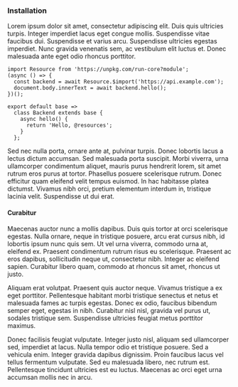 ### Installation

Lorem ipsum dolor sit amet, consectetur adipiscing elit. Duis quis ultricies turpis. Integer imperdiet lacus eget congue mollis. Suspendisse vitae faucibus dui. Suspendisse et varius arcu. Suspendisse ultricies egestas imperdiet. Nunc gravida venenatis sem, ac vestibulum elit luctus et. Donec malesuada ante eget odio rhoncus porttitor.

```
import Resource from 'https://unpkg.com/run-core?module';
(async () => {
  const backend = await Resource.$import('https://api.example.com');
  document.body.innerText = await backend.hello();
})();

export default base =>
  class Backend extends base {
    async hello() {
      return 'Hello, @resources';
    }
  };
```

Sed nec nulla porta, ornare ante at, pulvinar turpis. Donec lobortis lacus a lectus dictum accumsan. Sed malesuada porta suscipit. Morbi viverra, urna ullamcorper condimentum aliquet, mauris purus hendrerit lorem, sit amet rutrum eros purus at tortor. Phasellus posuere scelerisque rutrum. Donec efficitur quam eleifend velit tempus euismod. In hac habitasse platea dictumst. Vivamus nibh orci, pretium elementum interdum in, tristique lacinia velit. Suspendisse ut dui erat.

#### Curabitur

Maecenas auctor nunc a mollis dapibus. Duis quis tortor at orci scelerisque egestas. Nulla ornare, neque in tristique posuere, arcu erat cursus nibh, id lobortis ipsum nunc quis sem. Ut vel urna viverra, commodo urna at, eleifend ex. Praesent condimentum rutrum risus eu scelerisque. Praesent ac eros dapibus, sollicitudin neque ut, consectetur nibh. Integer ac eleifend sapien. Curabitur libero quam, commodo at rhoncus sit amet, rhoncus ut justo.

Aliquam erat volutpat. Praesent quis auctor neque. Vivamus tristique a ex eget porttitor. Pellentesque habitant morbi tristique senectus et netus et malesuada fames ac turpis egestas. Donec ex odio, faucibus bibendum semper eget, egestas in nibh. Curabitur nisl nisl, gravida vel purus ut, sodales tristique sem. Suspendisse ultricies feugiat metus porttitor maximus.

Donec facilisis feugiat vulputate. Integer justo nisl, aliquam sed ullamcorper sed, imperdiet at lacus. Nulla tempor odio et tristique posuere. Sed a vehicula enim. Integer gravida dapibus dignissim. Proin faucibus lacus vel tellus fermentum vulputate. Sed eu malesuada libero, nec rutrum est. Pellentesque tincidunt ultricies est eu luctus. Maecenas ac orci eget urna accumsan mollis nec in arcu.
